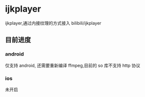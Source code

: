 # ijkplayer

ijkplayer,通过内接纹理的方式接入 bilibili/ijkplayer

## 目前进度

### android

仅支持 android, 还需要重新编译 ffmpeg,目前的 so 库不支持 http 协议

### ios

未开启

